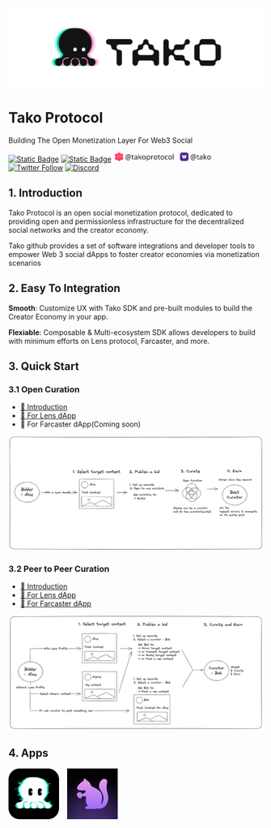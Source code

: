 <div align="start">

<img src="https://raw.githubusercontent.com/takoprotocol/brand-kit/main/LOGO/PNG/Tako_logo_full_white_effect.png" />

# Tako Protocol

Building The Open Monetization Layer For Web3 Social

[![Static Badge](https://img.shields.io/badge/tako.so-white?logo=octopusdeploy&logoColor=white&labelColor=brightgreen)](https://tako.so)
[![Static Badge](https://img.shields.io/badge/Docs-white?logo=googledocs&logoColor=white&labelColor=3A7AF2)](https://docs.tako.so)
<a href="https://hey.xyz/u/takoprotocol"><img width="125" height="20" src="https://raw.githubusercontent.com/takoprotocol/.github/main/profile/hey.png" /></a>
<a href="https://warpcast.com/tako"><img width="68" height="20" src="https://raw.githubusercontent.com/takoprotocol/.github/main/profile/warpcast.png" /></a>
[![Twitter Follow](https://img.shields.io/twitter/follow/TakoProtocol)](https://twitter.com/TakoProtocol)
[![Discord](https://img.shields.io/discord/1072434829028761630?logo=discord&logoColor=white&label=Discord&labelColor=505AEE&color=white)](https://discord.gg/pg5jDhzMsg)

## 1. Introduction

<p>
Tako Protocol is an open social monetization protocol, dedicated to providing open and permissionless infrastructure for the decentralized social networks and the creator economy. 
</p>

<p>
Tako github provides a set of software integrations and developer tools to empower Web 3 social dApps to foster creator economies via monetization scenarios
</p>

## 2. Easy To Integration

**Smooth**: Customize UX with Tako SDK and pre-built modules to build the Creator Economy in your app.

**Flexiable**: Composable & Multi-ecosystem SDK allows developers to build with minimum efforts on Lens protocol, Farcaster, and more.

## 3. Quick Start

### 3.1 Open Curation
- [📖 Introduction](https://docs.tako.so/integration/open-curation)
- [🚀 For Lens dApp](https://docs.tako.so/integration/open-curation/lens/sdk)
- 🚀 For Farcaster dApp(Coming soon)

![open curation illustration](https://raw.githubusercontent.com/takoprotocol/.github/main/profile/opencuration.png)

### 3.2 Peer to Peer Curation
- [📖 Introduction](https://docs.tako.so/integration/peer-to-peer-curation)
- [🚀 For Lens dApp](https://docs.tako.so/integration/peer-to-peer-curation/lens/apis)
- [🚀 For Farcaster dApp](https://docs.tako.so/integration/peer-to-peer-curation/farcaster/apis)

![p2p curation illustration](https://raw.githubusercontent.com/takoprotocol/.github/main/profile/p2pcuration.png)

</div>

## 4. Apps

<div align="start">
  <a href="https://app.tako.so"><img width="100" height="100" src="https://raw.githubusercontent.com/takoprotocol/.github/main/profile/tako-logo.png" /></a>
  &nbsp;&nbsp;
  <a href="https://jam.so"><img width="100" height="100" src="https://raw.githubusercontent.com/takoprotocol/.github/main/profile/jam-logo.png" /></a>
<div>
